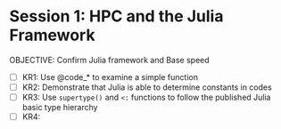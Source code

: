 # Session 1: HPC and the Julia Framework

OBJECTIVE: Confirm Julia framework and Base speed
- [ ] KR1: Use @code_\* to examine a simple function 
- [ ] KR2: Demonstrate that Julia is able to determine constants in codes
- [ ] KR3: Use `supertype()` and `<:` functions to follow the published Julia basic type hierarchy
- [ ] KR4:  
